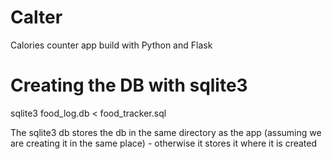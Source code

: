 # Calter
Calories counter app build with Python and Flask

# Creating the DB with sqlite3
sqlite3 food_log.db < food_tracker.sql

The sqlite3 db stores the db in the same directory as the app (assuming we are creating it in the same place) - otherwise it stores it where it is created
